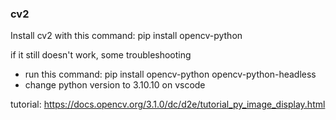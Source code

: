 ### cv2

Install cv2 with this command:
pip install opencv-python

if it still doesn't work, some troubleshooting
- run this command: pip install opencv-python opencv-python-headless
- change python version to 3.10.10 on vscode

tutorial: https://docs.opencv.org/3.1.0/dc/d2e/tutorial_py_image_display.html
